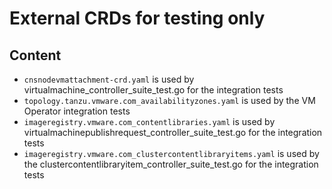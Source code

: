 # External CRDs for testing only

## Content

* `cnsnodevmattachment-crd.yaml` is used by virtualmachine_controller_suite_test.go for the integration tests
* `topology.tanzu.vmware.com_availabilityzones.yaml` is used by the VM Operator integration tests
* `imageregistry.vmware.com_contentlibraries.yaml` is used by virtualmachinepublishrequest_controller_suite_test.go for the integration tests
* `imageregistry.vmware.com_clustercontentlibraryitems.yaml` is used by the clustercontentlibraryitem_controller_suite_test.go for the integration tests
